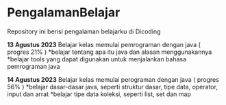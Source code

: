# PengalamanBelajar
Repository ini berisi pengalaman belajarku di Dicoding

**13 Agustus 2023**
Belajar kelas memulai pemrograman dengan java ( progres 21% )
  *belajar tentang apa itu java dan alasan menggunakannya
  *belajar tools yang dapat digunakan untuk menjalankan bahasa pemrograman java

**14 Agustus 2023**
Belajar kelas memulai perograman dengan java ( progres 56% )
  *belajar dasar-dasar java, seperti struktur dasar, tipe data, operator, input dan arrat
  *belajar tipe data koleksi, seperti list, set dan map
